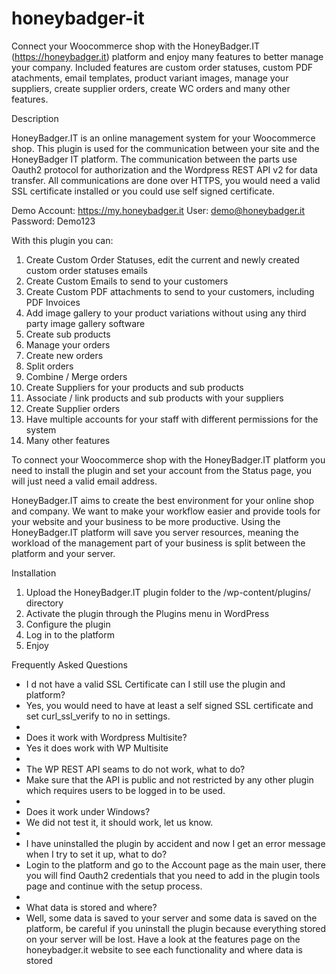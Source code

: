 # honeybadger-it
Connect your Woocommerce shop with the HoneyBadger.IT (https://honeybadger.it) platform and enjoy many features to better manage your company. Included features are custom order statuses, custom PDF atachments, email templates, product variant images, manage your suppliers, create supplier orders, create WC orders and many other features.

Description

HoneyBadger.IT is an online management system for your Woocommerce shop. This plugin is used for the communication between your site and the HoneyBadger IT platform. The communication between the parts use Oauth2 protocol for authorization and the Wordpress REST API v2 for data transfer. All communications are done over HTTPS, you would need a valid SSL certificate installed or you could use self signed certificate.

Demo Account: https://my.honeybadger.it User: demo@honeybadger.it Password: Demo123

With this plugin you can:

1. Create Custom Order Statuses, edit the current and newly created custom order statuses emails
2. Create Custom Emails to send to your customers
3. Create Custom PDF attachments to send to your customers, including PDF Invoices
4. Add image gallery to your product variations without using any third party image gallery software
5. Create sub products
6. Manage your orders
7. Create new orders
8. Split orders
9. Combine / Merge orders
10. Create Suppliers for your products and sub products
11. Associate / link products and sub products with your suppliers
12. Create Supplier orders
13. Have multiple accounts for your staff with different permissions for the system
14. Many other features

To connect your Woocommerce shop with the HoneyBadger.IT platform you need to install the plugin and set your account from the Status page, you will just need a valid email address.

HoneyBadger.IT aims to create the best environment for your online shop and company. We want to make your workflow easier and provide tools for your website and your business to be more productive. Using the HoneyBadger.IT platform will save you server resources, meaning the workload of the management part of your business is split between the platform and your server.

Installation

1. Upload the HoneyBadger.IT plugin folder to the /wp-content/plugins/ directory
2. Activate the plugin through the Plugins menu in WordPress
3. Configure the plugin
4. Log in to the platform
5. Enjoy

Frequently Asked Questions

* I d not have a valid SSL Certificate can I still use the plugin and platform?
* Yes, you would need to have at least a self signed SSL certificate and set curl_ssl_verify to no in settings.
*
* Does it work with Wordpress Multisite?
* Yes it does work with WP Multisite
*
* The WP REST API seams to do not work, what to do?
* Make sure that the API is public and not restricted by any other plugin which requires users to be logged in to be used.
*
* Does it work under Windows?
* We did not test it, it should work, let us know.
*
* I have uninstalled the plugin by accident and now I get an error message when I try to set it up, what to do?
* Login to the platform and go to the Account page as the main user, there you will find Oauth2 credentials that you need to add in the plugin tools page and continue with the setup process.
*
* What data is stored and where?
* Well, some data is saved to your server and some data is saved on the platform, be careful if you uninstall the plugin because everything stored on your server will be lost. Have a look at the features page on the honeybadger.it website to see each functionality and where data is stored
